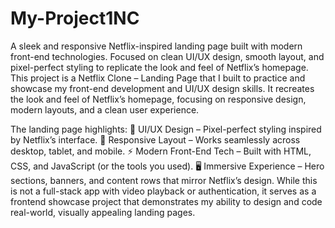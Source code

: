 # My-Project1NC
A sleek and responsive Netflix-inspired landing page built with modern front-end technologies. Focused on clean UI/UX design, smooth layout, and pixel-perfect styling to replicate the look and feel of Netflix’s homepage.
This project is a Netflix Clone – Landing Page that I built to practice and showcase my front-end development and UI/UX design skills. It recreates the look and feel of Netflix’s homepage, focusing on responsive design, modern layouts, and a clean user experience.

The landing page highlights:
🎨 UI/UX Design – Pixel-perfect styling inspired by Netflix’s interface.
📱 Responsive Layout – Works seamlessly across desktop, tablet, and mobile.
⚡ Modern Front-End Tech – Built with HTML, CSS, and JavaScript (or the tools you used).
🖥️ Immersive Experience – Hero sections, banners, and content rows that mirror Netflix’s design.
While this is not a full-stack app with video playback or authentication, it serves as a frontend showcase project that demonstrates my ability to design and code real-world, visually appealing landing pages.
